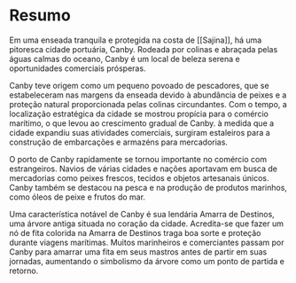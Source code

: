 # Resumo

Em uma enseada tranquila e protegida na costa de [[Sajina]], há uma pitoresca cidade portuária, Canby. Rodeada por colinas e abraçada pelas águas calmas do oceano, Canby é um local de beleza serena e oportunidades comerciais prósperas.

Canby teve origem como um pequeno povoado de pescadores, que se estabeleceram nas margens da enseada devido à abundância de peixes e a proteção natural proporcionada pelas colinas circundantes. Com o tempo, a localização estratégica da cidade se mostrou propícia para o comércio marítimo, o que levou ao crescimento gradual de Canby. à medida que a cidade expandiu suas atividades comerciais, surgiram estaleiros para a construção de embarcações e armazéns para mercadorias.

O porto de Canby rapidamente se tornou importante no comércio com estrangeiros. Navios de várias cidades e nações aportavam em busca de mercadorias como peixes frescos, tecidos e objetos artesanais únicos. Canby também se destacou na pesca e na produção de produtos marinhos, como óleos de peixe e frutos do mar.

Uma característica notável de Canby é sua lendária Amarra de Destinos, uma árvore antiga situada no coração da cidade. Acredita-se que fazer um nó de fita colorida na Amarra de Destinos traga boa sorte e proteção durante viagens marítimas. Muitos marinheiros e comerciantes passam por Canby para amarrar uma fita em seus mastros antes de partir em suas jornadas, aumentando o simbolismo da árvore como um ponto de partida e retorno.
